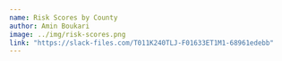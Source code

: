 ```yaml
---
name: Risk Scores by County
author: Amin Boukari
image: ../img/risk-scores.png
link: "https://slack-files.com/T011K240TLJ-F01633ET1M1-68961edebb"
---
```

